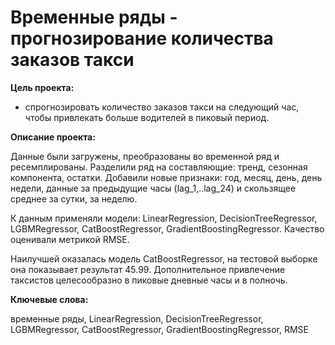 # **Временные ряды - прогнозирование количества заказов такси**

**Цель проекта:**
- спрогнозировать количество заказов такси на следующий час, чтобы привлекать больше водителей в пиковый период.

**Описание проекта:**

Данные были загружены, преобразованы во временной ряд и ресемплированы. Разделили ряд на составляющие: тренд, сезонная компонента, остатки.
Добавили новые признаки: год, месяц, день, день недели, данные за предыдущие часы (lag_1,..lag_24) и скользящее среднее за сутки, за неделю.

К данным применяли модели:  LinearRegression, DecisionTreeRegressor, LGBMRegressor, CatBoostRegressor, GradientBoostingRegressor.
Качество оценивали метрикой RMSE.

Наилучшей оказалась модель CatBoostRegressor, на тестовой выборке она показывает результат 45.99.
Дополнительное привлечение такcистов целесообразно в пиковые дневные часы и в полночь.

**Ключевые слова:**

временные ряды, LinearRegression, DecisionTreeRegressor, LGBMRegressor, CatBoostRegressor, GradientBoostingRegressor, RMSE
